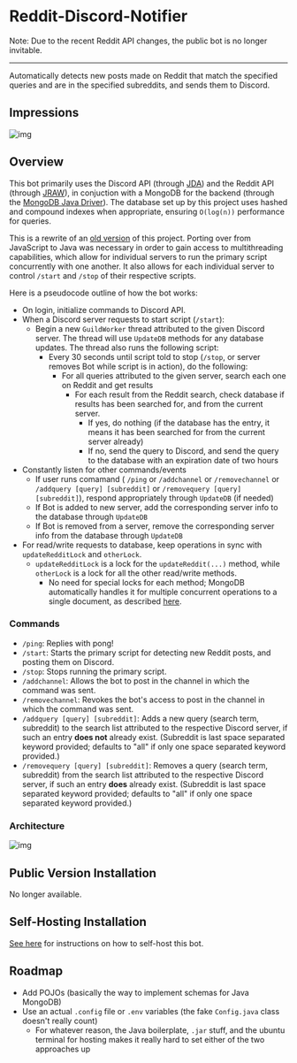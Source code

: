 # Reddit-Discord-Notifier

Note: Due to the recent Reddit API changes, the public bot is no longer invitable. 

----------------------

Automatically detects new posts made on Reddit that match the specified queries and are in the specified subreddits, and sends them to Discord.

## Impressions

![img](https://i.imgur.com/KQ1hzg6.png)

## Overview
This bot primarily uses the Discord API (through [JDA](https://github.com/DV8FromTheWorld/JDA)) and the Reddit API (through [JRAW](https://github.com/mattbdean/JRAW)), in conjuction with a MongoDB for the backend (through the [MongoDB Java Driver](https://docs.mongodb.com/drivers/java/sync/current/)). The database set up by this project uses hashed and compound indexes when appropriate, ensuring ```O(log(n))``` performance for queries. 

This is a rewrite of an [old version](https://github.com/eric-lu-VT/DEPRECATED-Reddit-Discord-Alert) of this project. Porting over from JavaScript to Java was necessary in order to gain access to multithreading capabilities, which allow for individual servers to run the primary script concurrently with one another. It also allows for each individual server to control ```/start``` and ```/stop``` of their respective scripts.

Here is a pseudocode outline of how the bot works:
- On login, initialize commands to Discord API.
- When a Discord server requests to start script (```/start```):
  - Begin a new ```GuildWorker``` thread attributed to the given Discord server. The thread will use ```UpdateDB``` methods for any database updates. The thread also runs the following script:
    - Every 30 seconds until script told to stop (```/stop```, or server removes Bot while script is in action), do the following:
      - For all queries attributed to the given server, search each one on Reddit and get results
        - For each result from the Reddit search, check database if results has been searched for, and from the current server.
          - If yes, do nothing (if the database has the entry, it means it has been searched for from the current server already)
          - If no, send the query to Discord, and send the query to the database with an expiration date of two hours
- Constantly listen for other commands/events
    - If user runs comamand ( ```/ping``` or ```/addchannel``` or ```/removechannel``` or  ```/addquery [query] [subreddit]``` or ```/removequery [query] [subreddit]```), respond appropriately through ```UpdateDB``` (if needed)
    - If Bot is added to new server, add the corresponding server info to the database through ```UpdateDB```
    - If Bot is removed from a server, remove the corresponding server info from the database through ```UpdateDB```
- For read/write requests to database, keep operations in sync with ```updateRedditLock``` and ```otherLock```.
  - ```updateRedditLock``` is a lock for the ```updateReddit(...)``` method, while ```otherLock``` is a lock for all the other read/write methods. 
    - No need for special locks for each method; MongoDB automatically handles it for multiple concurrent operations to a single document, as described [here](https://docs.mongodb.com/manual/core/write-operations-atomicity/).

### Commands
- ```/ping```: Replies with pong!
- ```/start```: Starts the primary script for detecting new Reddit posts, and posting them on Discord.
- ```/stop```: Stops running the primary script.
- ```/addchannel```: Allows the bot to post in the channel in which the command was sent.
- ```/removechannel```: Revokes the bot's access to post in the channel in which the command was sent.
- ```/addquery [query] [subreddit]```: Adds a new query (search term, subreddit) to the search list attributed to the respective Discord server, if such an entry **does not** already exist. (Subreddit is last space separated keyword provided; defaults to "all" if only one space separated keyword provided.)
- ```/removequery [query] [subreddit]```: Removes a query (search term, subreddit) from the search list attributed to the respective Discord server, if such an entry **does** already exist. (Subreddit is last space separated keyword provided; defaults to "all" if only one space separated keyword provided.)

### Architecture
![img](https://i.imgur.com/b67KCcz.jpg)

## Public Version Installation
No longer available. 

## Self-Hosting Installation
[See here](https://github.com/eric-lu-VT/Reddit-Discord-Notifier/wiki) for instructions on how to self-host this bot.

## Roadmap
- Add POJOs (basically the way to implement schemas for Java MongoDB)
- Use an actual ```.config``` file or ```.env``` variables (the fake ```Config.java``` class doesn't really count)
  - For whatever reason, the Java boilerplate, ```.jar``` stuff, and the ubuntu terminal for hosting makes it really hard to set either of the two approaches up
